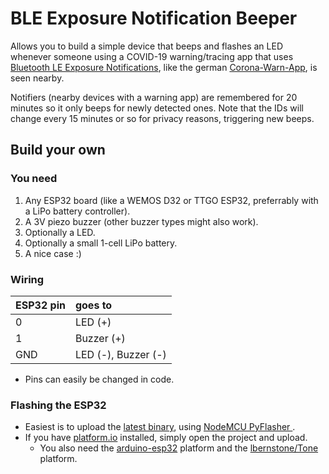# BLE Exposure Notification Beeper

Allows you to build a simple device that beeps and flashes an LED whenever someone using a COVID-19 warning/tracing app that uses [Bluetooth LE Exposure Notifications](https://en.wikipedia.org/wiki/Exposure_Notification), like the german [Corona-Warn-App](https://www.coronawarn.app/en/), is seen nearby.

Notifiers (nearby devices with a warning app) are remembered for 20 minutes so it only beeps for newly detected ones. Note that the IDs will change every 15 minutes or so for privacy reasons, triggering new beeps.

## Build your own
### You need
1. Any ESP32 board (like a WEMOS D32 or TTGO ESP32, preferrably with a LiPo battery controller).
2. A 3V piezo buzzer (other buzzer types might also work).
3. Optionally a LED.
4. Optionally a small 1-cell LiPo battery.
5. A nice case :)

### Wiring

| ESP32 pin | goes to             |
|:----------|:--------------------|
| 0         | LED (+)             |
| 1         | Buzzer (+)          |
| GND       | LED (-), Buzzer (-) |

- Pins can easily be changed in code.

### Flashing the ESP32
- Easiest is to upload the [latest binary](https://github.com/kmetz/BLEExposureNotificationBeeper/releases/latest/download/firmware-esp32dev.bin), using [NodeMCU PyFlasher
](https://github.com/marcelstoer/nodemcu-pyflasher).
- If you have [platform.io](https://platformio.org/platformio-ide) installed, simply open the project and upload.
  - You also need the [arduino-esp32](https://github.com/espressif/arduino-esp32) platform and the [lbernstone/Tone](https://github.com/lbernstone/Tone) platform. 

